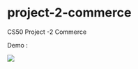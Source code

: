 # project-2-commerce
CS50 Project -2 Commerce

Demo :

[ ![](https://posabilities.ca/wp-content/uploads/2018/01/youtube.png)](https://youtu.be/ayoZH40gPBk)
